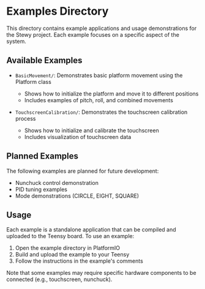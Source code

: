 # Examples Directory

This directory contains example applications and usage demonstrations for the Stewy project. Each example focuses on a specific aspect of the system.

## Available Examples

- `BasicMovement/`: Demonstrates basic platform movement using the Platform class
  - Shows how to initialize the platform and move it to different positions
  - Includes examples of pitch, roll, and combined movements

- `TouchscreenCalibration/`: Demonstrates the touchscreen calibration process
  - Shows how to initialize and calibrate the touchscreen
  - Includes visualization of touchscreen data

## Planned Examples

The following examples are planned for future development:

- Nunchuck control demonstration
- PID tuning examples
- Mode demonstrations (CIRCLE, EIGHT, SQUARE)

## Usage

Each example is a standalone application that can be compiled and uploaded to the Teensy board. To use an example:

1. Open the example directory in PlatformIO
2. Build and upload the example to your Teensy
3. Follow the instructions in the example's comments

Note that some examples may require specific hardware components to be connected (e.g., touchscreen, nunchuck).
